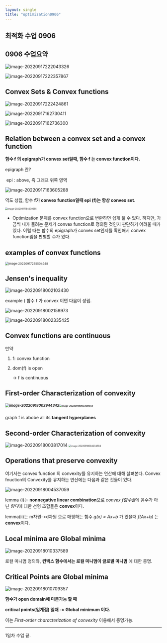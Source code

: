 ```yaml
---
layout: single
title: "optimization0906"
---
```

## 최적화 수업 0906

## 0906 수업요약


![image-20220917222043326](../images/2022-09-17-3post/image-20220917222043326-1663420846728-8.png)

![image-20220917222357867](../images/2022-09-17-3post/image-20220917222357867.png)



## Convex Sets & Convex functions

![image-20220917222424861](../images/2022-09-17-3post/image-20220917222424861.png)



<img src="..\images\2022-09-17-3post\image-20220917162730411.png" alt="image-20220917162730411"  />

![image-20220917162736300](..\images\2022-09-17-3post\image-20220917162736300.png)



## Relation between a convex set and a convex function

**함수 f 의 epigraph가 convex set일때, 함수 f 는 convex function이다.**

epigraph 란? 

​	epi : above, 즉 그래프 위쪽 영역

![image-20220917163605288](..\images\2022-09-17-3post\image-20220917163605288.png)



역도 성립, 함수 **f가 convex function일때 epi (f)는 항상 convex set**.



<img src="..\images\2022-09-17-3post\image-20220917164239555.png" alt="image-20220917164239555" style="zoom: 50%;" />



- Optimization 문제를 convex function으로 변환하면 쉽게 풀 수 있다. 하지만, 가끔씩 내가 풀려는 문제가 convex function로 정의된 것인지 판단하기 어려울 때가 있다. 이럴 때는 함수의 epigraph가 convex set인지를 확인해서 convex function임을 판별할 수가 있다.



## examples of convex functions

<img src="../images/2022-09-17-3post/image-20220917235504948.png" alt="image-20220917235504948" style="zoom:67%;" />

##  Jensen's inequality

![image-20220918002103430](../images/2022-09-17-3post/image-20220918002103430.png)

example ) 함수 f 가 convex 이면 다음이 성립.

![image-20220918002158973](../images/2022-09-17-3post/image-20220918002158973.png)

![image-20220918002335425](../images/2022-09-17-3post/image-20220918002335425.png)

## Convex functions are continuous

만약

1) f: convex function

2) dom(f) is open

   -> f is continuous

## First-order Characterization of convexity

##### <img src="../images/2022-09-17-3post/image-20220918002944342.png" alt="image-20220918002944342" style="zoom:80%;" /><img src="../images/2022-09-17-3post/image-20220918003308043.png" alt="image-20220918003308043" style="zoom: 50%;" />



graph f is abobe all its **tangent hyperplanes**

## Second-order Characterization of convexity

<img src="../images/2022-09-17-3post/image-20220918003817014.png" alt="image-20220918003817014"  />

<img src="../images/2022-09-17-3post/image-20220918004234594.png" alt="image-20220918004234594" style="zoom:50%;" />



## Operations that preserve convexity

여기서는 convex function 의 convexity를 유지하는 연산에 대해 살펴본다. Convex fnuction의 Convexity를 유지하는 연산에는 다음과 같은 것들이 있다.

![image-20220918004537059](../images/2022-09-17-3post/image-20220918004537059.png)

lemma (i)는 **nonnegative linear combination**으로 *convex f함수들*에 음수가 아닌 *람다*에 대한 선형 조합들은 **convex**이다.

lemma(ii)는 m차원->d차원 으로 매핑하는 함수 *g(x) = Ax+b* 가 있을때 *f(Ax+b)* 는 **convex**이다. 



## Local minima are Global minima

![image-20220918010337589](../images/2022-09-17-3post/image-20220918010337589.png)



로컬 미니멈 정의와,  **컨백스 함수에서는 로컬 미니멈이 글로벌 미니멈** 에 대한 증명.

## Critical Points are Global minima

![image-20220918010709357](../images/2022-09-17-3post/image-20220918010709357.png)

**함수가 open domain에 미분가능 할 때** 

**critical points(임계점) 일때 -> Global minimum 이다.**

이는 *First-order characterization of convexity* 이용해서 증명가능.

---

1일차 수업 끝.

